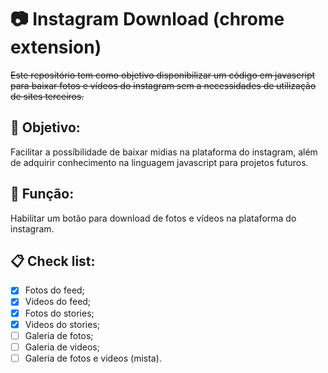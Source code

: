 # :camera: Instagram Download (chrome extension)
~~Este repositório tem como objetivo disponibilizar um código em javascript para baixar fotos e vídeos do instagram sem a necessidades de utilização de sites terceiros.~~

## :pushpin: Objetivo:
Facilitar a possíbilidade de baixar midias na plataforma do instagram, além de adquirir conhecimento na linguagem javascript para projetos futuros.

## :hammer: Função:
Habilitar um botão para download de fotos e vídeos na plataforma do instagram.

## :clipboard: Check list:
- [x] Fotos do feed;
- [x] Videos do feed;
- [x] Fotos do stories;
- [x] Videos do stories;
- [ ] Galeria de fotos;
- [ ] Galeria de videos;
- [ ] Galeria de fotos e videos (mista).
